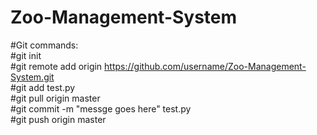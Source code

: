 # Zoo-Management-System

#Git commands: <br />
#git init <br />
#git remote add origin https://github.com/username/Zoo-Management-System.git <br />
#git add test.py <br />
#git pull origin master <br />
#git commit -m "messge goes here" test.py <br />
#git push origin master <br />
